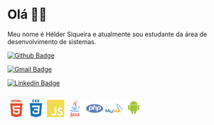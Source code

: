 # Olá 👋🏾

Meu nome é Hélder Siqueira e atualmente sou estudante da área de desenvolvimento de sistemas.

[![Github Badge](https://img.shields.io/badge/-HelderSiqueira-6633cc?style=flat-square&labelColor=6633cc&logo=Github&logoColor=white&link=https://github.com/HelderSiqueira/)](https://github.com/HelderSiqueira/) 

[![Gmail Badge](https://img.shields.io/badge/-helder.erik.he@gmail.com-6633cc?style=flat-square&logo=Gmail&logoColor=white&link=mailto:helder.erik.he@gmail.com)](mailto:helder.erik.he@gmail.com)

[![Linkedin Badge](https://img.shields.io/badge/-HélderSiqueira-6633cc?style=flat-square&logo=Linkedin&logoColor=white&link=https://www.linkedin.com/in/helderSiqueira/)](https://www.linkedin.com/in/helderSiqueira/) 

##
<img src="https://raw.githubusercontent.com/devicons/devicon/master/icons/html5/html5-plain-wordmark.svg" alt="rails" width="40" height="40" style="max-width: 100%;">
</img>
<img src="https://raw.githubusercontent.com/devicons/devicon/master/icons/css3/css3-plain-wordmark.svg" alt="rails" width="40" height="40" style="max-width: 100%;">
</img>
<img src="https://raw.githubusercontent.com/devicons/devicon/master/icons/javascript/javascript-plain.svg" alt="rails" width="40" height="40" style="max-width: 100%;">
</img>
<img src="https://raw.githubusercontent.com/devicons/devicon/master/icons/java/java-original-wordmark.svg" alt="rails" width="40" height="40" style="max-width: 100%;">
</img>
<img src="https://raw.githubusercontent.com/devicons/devicon/master/icons/php/php-plain.svg" alt="rails" width="40" height="40" style="max-width: 100%;">
</img>
<img src="https://raw.githubusercontent.com/devicons/devicon/master/icons/mysql/mysql-original-wordmark.svg" alt="rails" width="40" height="40" style="max-width: 100%;">
</img>
<img src="https://raw.githubusercontent.com/devicons/devicon/master/icons/android/android-original-wordmark.svg" alt="rails" width="40" height="40" style="max-width: 100%;">
</img>
